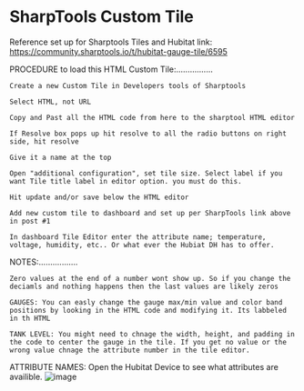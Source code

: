 # SharpTools Custom Tile
Reference set up for Sharptools Tiles and Hubitat link:  https://community.sharptools.io/t/hubitat-gauge-tile/6595

PROCEDURE to load this HTML Custom Tile:................

	Create a new Custom Tile in Developers tools of Sharptools
	
	Select HTML, not URL
	
	Copy and Past all the HTML code from here to the sharptool HTML editor
	
	If Resolve box pops up hit resolve to all the radio buttons on right side, hit resolve
	
	Give it a name at the top
	
	Open "additional configuration", set tile size. Select label if you want Tile title label in editor option. you must do this.
	
	Hit update and/or save below the HTML editor
	
	Add new custom tile to dashboard and set up per SharpTools link above in post #1
	
	In dashboard Tile Editor enter the attribute name; temperature, voltage, humidity, etc.. Or what ever the Hubiat DH has to offer.

NOTES:.................

	Zero values at the end of a number wont show up. So if you change the deciamls and nothing happens then the last values are likely zeros

	GAUGES: You can easly change the gauge max/min value and color band positions by looking in the HTML code and modifying it. Its labbeled in th HTML

	TANK LEVEL: You might need to chnage the width, height, and padding in the code to center the gauge in the tile. If you get no value or the wrong value chnage the attribute number in the tile editor.


ATTRIBUTE NAMES:  Open the Hubitat Device to see what attributes are availible.
![image](https://user-images.githubusercontent.com/31904505/117594195-6cde1500-b0f2-11eb-9de6-e6bbf0a7bc32.png)
